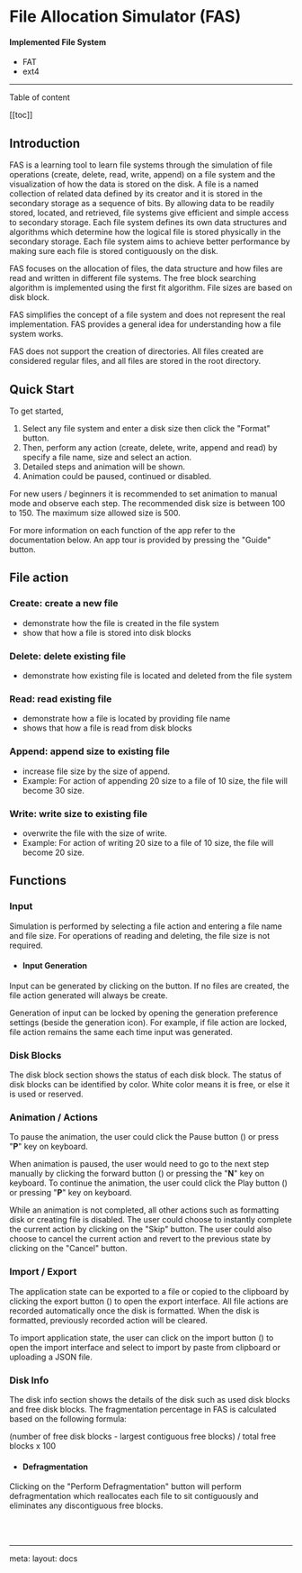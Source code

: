 <script setup lang="ts">
useHead({
  title: 'FAS - Docs',
})
</script>

# File Allocation Simulator (FAS)
#### Implemented File System
  - <router-link class="hover:text-blue-500 !text-blue-6" to="/docs/fat">FAT</router-link>
  - <router-link class="hover:text-blue-500 !text-blue-6" to="/docs/ext4">ext4</router-link>

<hr>
Table of content

  [[toc]]

## Introduction

FAS is a learning tool to learn file systems through the simulation of file operations (create, delete, read, write, append) on a file system and the visualization of how the data is stored on the disk. A file is a named collection of related data defined by its creator and it is stored in the secondary storage as a sequence of bits. By allowing data to be readily stored, located, and retrieved, file systems give efficient and simple access to secondary storage. Each file system defines its own data structures and algorithms which determine how the logical file is stored physically in the secondary storage. Each file system aims to achieve better performance by making sure each file is stored contiguously on the disk.

FAS focuses on the allocation of files, the data structure and how files are read and written in different file systems. The free block searching algorithm is implemented using the first fit algorithm. File sizes are based on disk block.

FAS simplifies the concept of a file system and does not represent the real implementation. FAS provides a general idea for understanding how a file system works.

FAS does not support the creation of directories. All files created are considered regular files, and all files are stored in the root directory.

## Quick Start

To get started, 
1. Select any file system and enter a disk size then click the "Format" button.
2. Then, perform any action (create, delete, write, append and read) by specify a file name, size and select an action.
3. Detailed steps and animation will be shown.
4. Animation could be paused, continued or disabled.
  
For new users / beginners it is recommended to set animation to manual mode and observe each step. The recommended disk size is between 100 to 150. The maximum size allowed size is 500.

For more information on each function of the app refer to the documentation below. An app tour is provided by pressing the "Guide" button.

## File action
### Create: create a new file
- demonstrate how the file is created in the file system
- show that how a file is stored into disk blocks
  
### Delete: delete existing file
- demonstrate how existing file is located and deleted from the file system
  
### Read: read existing file
- demonstrate how a file is located by providing file name
- shows that how a file is read from disk blocks

### Append: append size to existing file
- increase file size by the size of append.
- Example: For action of appending 20 size to a file of 10 size, the file will become 30 size.
  
### Write: write size to existing file
- overwrite the file with the size of write.
- Example: For action of writing 20 size to a file of 10 size, the file will become 20 size.

## Functions

### Input
Simulation is performed by selecting a file action and entering a file name and file size. For operations of reading and deleting, the file size is not required. 

- #### Input Generation
Input can be generated by clicking on the <span class="i-mdi:cogs icon-btn inline-block align-sub"></span> button. If no files are created, the file action generated will always be create. 

Generation of input can be locked by opening the generation preference settings <span class="i-fluent:caret-down-24-filled icon-btn inline-block align-sub"></span> (beside the generation icon). For example, if file action are locked, file action remains the same each time input was generated.

### Disk Blocks
The disk block section shows the status of each disk block. The status of disk blocks can be identified by color. White color means it is free, or else it is used or reserved.

### Animation / Actions
To pause the animation, the user could click the Pause button (<span class="i-ic:round-pause-circle inline-block align-sub" />) or press "**P**" key on keyboard. 

When animation is paused, the user would need to go to the next step manually by clicking the forward button (<span class="i-fluent:fast-forward-16-filled inline-block align-sub"/>) or pressing the "**N**" key on keyboard. To continue the animation, the user could click the Play button (<span class="i-ic:round-play-circle inline-block align-sub" />) or pressing "**P**" key on keyboard. 

While an animation is not completed, all other actions such as formatting disk or creating file is disabled. The user could choose to instantly complete the current action by clicking on the "Skip" button. The user could also choose to cancel the current action and revert to the previous state by clicking on the "Cancel" button.

### Import / Export

The application state can be exported to a file or copied to the clipboard by clicking the export button (<span class="i-carbon:export icon-btn"></span>) to open the export interface. All file actions are recorded  automatically once the disk is formatted. When the disk is formatted, previously recorded action will be cleared.

To import application state, the user can click on the import button (<span class="i-mdi:database-import icon-btn"></span>) to open the import interface and select to import by paste from clipboard or uploading a JSON file.

### Disk Info

The disk info section shows the details of the disk such as used disk blocks and free disk blocks. The fragmentation percentage in FAS is calculated based on the following formula: 
  
  (number of free disk blocks - largest contiguous free blocks) /  total free blocks x 100


- #### Defragmentation

Clicking on the "Perform Defragmentation" button will perform defragmentation which reallocates each file to sit contiguously and eliminates any discontiguous free blocks.



<br>
<br>
<hr>
<route lang="yaml">
meta:
  layout: docs
</route>
